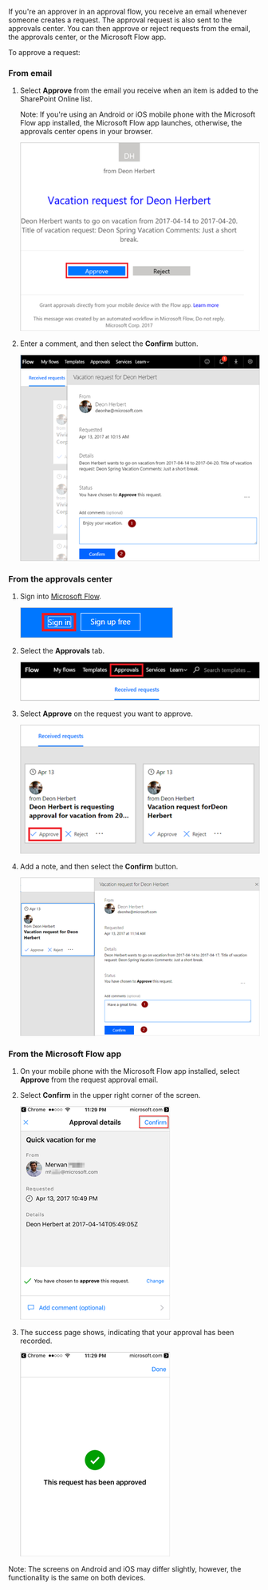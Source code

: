 If you're an approver in an approval flow, you receive an email whenever someone creates a request. The approval request is also sent to the approvals center. You can then approve or reject requests from the email, the approvals center, or the Microsoft Flow app.

To approve a request:

### From email

1. Select **Approve** from the email you receive when an item is added to the SharePoint Online list.

     Note: If you're using an Android or iOS mobile phone with the Microsoft Flow app installed, the Microsoft Flow app launches, otherwise, the approvals center opens in your browser.

     ![request email](../includes/media/modern-approvals/email-approval-request.png)

1. Enter a comment, and then select the **Confirm** button.

     ![enter comment](../includes/media/modern-approvals/request-in-approval-center.png)

### From the approvals center

1. Sign into [Microsoft Flow](https://flow.microsoft.com).

     ![sign in](../includes/media/modern-approvals/sign-in.png)

1. Select the **Approvals** tab.

     ![create from blank](../includes/media/modern-approvals/approvals-tab.png)

1. Select **Approve** on the request you want to approve.

     ![create from blank](../includes/media/modern-approvals/approvals-cards.png)

1. Add a note, and then select the **Confirm** button.

     ![add note then confirm](../includes/media/modern-approvals/approval-selection-card.png)

### From the Microsoft Flow app

1. On your mobile phone with the Microsoft Flow app installed, select **Approve** from the request approval email.

1. Select **Confirm** in the upper right corner of the screen.

     ![select confirm](../includes/media/modern-approvals/mobile-approval.png)

1. The success page shows, indicating that your approval has been recorded.

     ![success page](../includes/media/modern-approvals/mobile-approval-confirmation.png)

Note: The screens on Android and iOS may differ slightly, however, the functionality is the same on both devices.